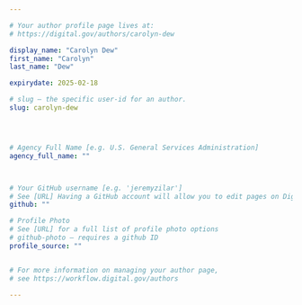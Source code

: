 ```yaml
---

# Your author profile page lives at:
# https://digital.gov/authors/carolyn-dew

display_name: "Carolyn Dew"
first_name: "Carolyn"
last_name: "Dew"

expirydate: 2025-02-18

# slug — the specific user-id for an author.
slug: carolyn-dew




# Agency Full Name [e.g. U.S. General Services Administration]
agency_full_name: ""



# Your GitHub username [e.g. 'jeremyzilar']
# See [URL] Having a GitHub account will allow you to edit pages on DigitalGov. The image used in your GitHub account can also be used to populate your digital.gov profile photo.
github: ""

# Profile Photo
# See [URL] for a full list of profile photo options
# github-photo — requires a github ID
profile_source: ""


# For more information on managing your author page,
# see https://workflow.digital.gov/authors

---
```


